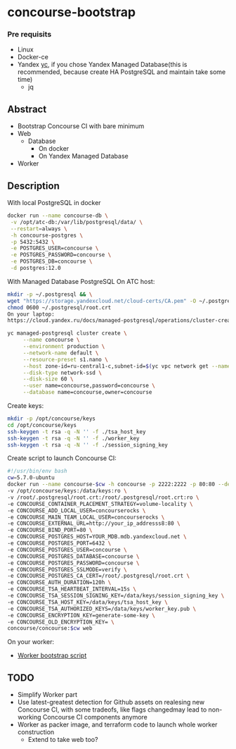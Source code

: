 # concourse-bootstrap
### Pre requisits
* Linux
* Docker-ce
* Yandex [yc](https://cloud.yandex.ru/docs/cli/quickstart), if you chose Yandex Managed Database(this is recommended, because create HA PostgreSQL and maintain take some time)
  * jq

## Abstract
* Bootstrap Concourse CI with bare minimum
 * Web
   * Database
     * On docker
     * On Yandex Managed Database
 * Worker


## Description
With local PostgreSQL in docker
```bash
docker run --name concourse-db \
 -v /opt/atc-db:/var/lib/postgresql/data/ \
 --restart=always \
 -h concourse-postgres \
 -p 5432:5432 \
 -e POSTGRES_USER=concourse \
 -e POSTGRES_PASSWORD=concourse \
 -e POSTGRES_DB=concourse \
 -d postgres:12.0 
```
With Managed Database PostgreSQL
On ATC host:
```bash
mkdir -p ~/.postgresql && \
wget "https://storage.yandexcloud.net/cloud-certs/CA.pem" -O ~/.postgresql/root.crt && \
chmod 0600 ~/.postgresql/root.crt
On your laptop:
https://cloud.yandex.ru/docs/managed-postgresql/operations/cluster-create#create-cluster
```

```bash
yc managed-postgresql cluster create \
     --name concourse \
     --environment production \
     --network-name default \
     --resource-preset s1.nano \
     --host zone-id=ru-central1-c,subnet-id=$(yc vpc network get --name=default --format=json  | jq -r .id) \
     --disk-type network-ssd \
     --disk-size 60 \
     --user name=concourse,password=concourse \
     --database name=concourse,owner=concourse
```
Create keys:
```bash
mkdir -p /opt/concourse/keys 
cd /opt/concourse/keys
ssh-keygen -t rsa -q -N '' -f ./tsa_host_key
ssh-keygen -t rsa -q -N '' -f ./worker_key
ssh-keygen -t rsa -q -N '' -f ./session_signing_key
```
Create script to launch Concourse CI:
```bash
#!/usr/bin/env bash
cw=5.7.0-ubuntu
docker run --name concourse-$cw -h concourse -p 2222:2222 -p 80:80 --detach --privileged --restart=always \
-v /opt/concourse/keys:/data/keys:ro \
-v /root/.postgresql/root.crt:/root/.postgresql/root.crt:ro \
-e CONCOURSE_CONTAINER_PLACEMENT_STRATEGY=volume-locality \
-e CONCOURSE_ADD_LOCAL_USER=concourserocks \
-e CONCOURSE_MAIN_TEAM_LOCAL_USER=concourserocks \
-e CONCOURSE_EXTERNAL_URL=http://your_ip_addresss8:80 \
-e CONCOURSE_BIND_PORT=80 \
-e CONCOURSE_POSTGRES_HOST=YOUR_MDB.mdb.yandexcloud.net \
-e CONCOURSE_POSTGRES_PORT=6432 \
-e CONCOURSE_POSTGRES_USER=concourse \
-e CONCOURSE_POSTGRES_DATABASE=concourse \
-e CONCOURSE_POSTGRES_PASSWORD=concourse \
-e CONCOURSE_POSTGRES_SSLMODE=verify \
-e CONCOURSE_POSTGRES_CA_CERT=/root/.postgresql/root.crt \
-e CONCOURSE_AUTH_DURATION=120h \
-e CONCOURSE_TSA_HEARTBEAT_INTERVAL=15s \
-e CONCOURSE_TSA_SESSION_SIGNING_KEY=/data/keys/session_signing_key \
-e CONCOURSE_TSA_HOST_KEY=/data/keys/tsa_host_key \
-e CONCOURSE_TSA_AUTHORIZED_KEYS=/data/keys/worker_key.pub \
-e CONCOURSE_ENCRYPTION_KEY=generate-some-key \
-e CONCOURSE_OLD_ENCRYPTION_KEY= \
concourse/concourse:$cw web
```

On your worker:
* [Worker bootstrap script](worker-bsp)


## TODO
* Simplify Worker part
* Use latest-greatest detection for Github assets on realesing new Concourse CI, with some tradeofs, like flags changedmay lead to non-working Concourse CI components anymore
* Worker as packer image, and terraform code to launch whole worker construction
  * Extend to take web too? 
